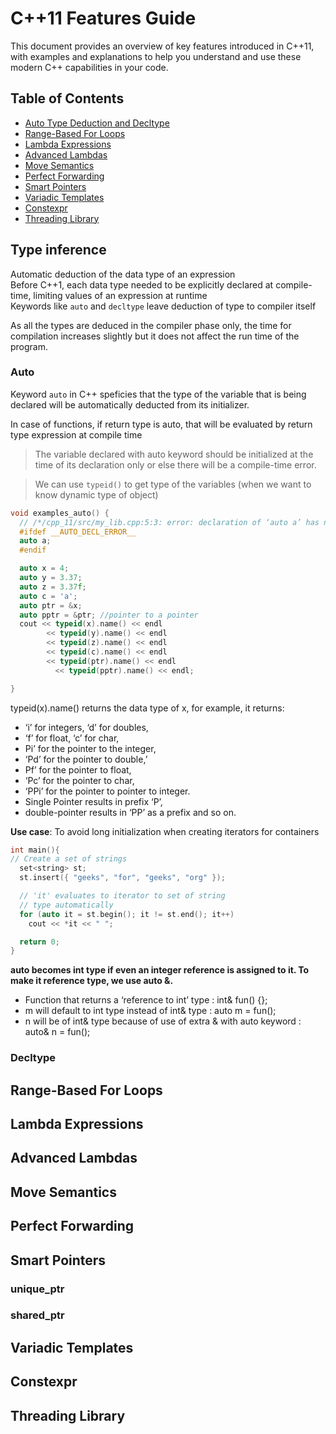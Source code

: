 # C++11 Features Guide

This document provides an overview of key features introduced in C++11, with examples and explanations to help you understand and use these modern C++ capabilities in your code.

## Table of Contents
- [Auto Type Deduction and Decltype](#auto-type-deduction-and-decltype)
- [Range-Based For Loops](#range-based-for-loops)
- [Lambda Expressions](#lambda-expressions)
- [Advanced Lambdas](#advanced-lambdas)
- [Move Semantics](#move-semantics)
- [Perfect Forwarding](#perfect-forwarding)
- [Smart Pointers](#smart-pointers)
- [Variadic Templates](#variadic-templates)
- [Constexpr](#constexpr)
- [Threading Library](#threading-library)

## Type inference

Automatic deduction of the data type of an expression\
Before C++1, each data type needed to be explicitly declared at compile-time, limiting values of an expression at runtime\
Keywords like `auto` and `decltype` leave deduction of type to compiler itself

As all the types are deduced in the compiler phase only, the time for compilation increases slightly but it does not affect the run time of the program.

### Auto

Keyword `auto` in C++ speficies that the type of the variable that is being declared will be automatically deducted from its initializer.

In case of functions, if return type is auto, that will be evaluated by return type expression at compile time

> The variable declared with auto keyword should be initialized at the time of its declaration only or else there will be a compile-time error.

> We can use `typeid()` to get type of the variables (when we want to know dynamic type of object)

```cpp
void examples_auto() {
  // /*/cpp_11/src/my_lib.cpp:5:3: error: declaration of ‘auto a’ has no initializer
  #ifdef __AUTO_DECL_ERROR__ 
  auto a; 
  #endif

  auto x = 4;
  auto y = 3.37;
  auto z = 3.37f;
  auto c = 'a';
  auto ptr = &x;
  auto pptr = &ptr; //pointer to a pointer
  cout << typeid(x).name() << endl
        << typeid(y).name() << endl
        << typeid(z).name() << endl
        << typeid(c).name() << endl
        << typeid(ptr).name() << endl
          << typeid(pptr).name() << endl;

}
```

typeid(x).name() returns the data type of x, for example, it returns:
  - ‘i’ for integers, ‘d’ for doubles,
  -  ‘f’ for float, ‘c’ for char, 
  -  Pi’ for the pointer to the integer,
  -  ‘Pd’ for the pointer to double,’
  -  Pf’ for the pointer to float, 
  -  ‘Pc’ for the pointer to char,
  -  ‘PPi’ for the pointer to pointer to integer.
  -  Single Pointer results in  prefix ‘P’,
  -  double-pointer results in ‘PP’ as a prefix and so on.


__Use case__: To avoid long initialization when creating iterators for containers

```cpp
int main(){
// Create a set of strings
  set<string> st;
  st.insert({ "geeks", "for", "geeks", "org" });

  // 'it' evaluates to iterator to set of string
  // type automatically
  for (auto it = st.begin(); it != st.end(); it++)
    cout << *it << " ";

  return 0;
}
```

**auto becomes int type if even an integer reference is assigned to it. To make it reference type, we use auto &.**

- Function that returns a ‘reference to int’ type : int& fun() {};
- m will default to int type instead of int& type : auto m = fun();
- n will be of int& type because of use of extra & with auto keyword : auto& n = fun();

### Decltype


## Range-Based For Loops


## Lambda Expressions


## Advanced Lambdas



## Move Semantics



## Perfect Forwarding



## Smart Pointers

### unique_ptr


### shared_ptr



## Variadic Templates



## Constexpr



## Threading Library

